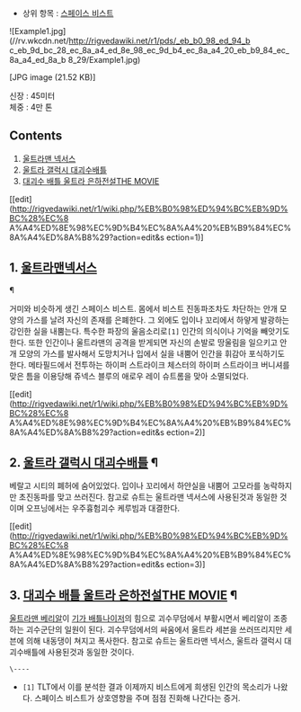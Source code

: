   * 상위 항목 : [스페이스 비스트](%EC%8A%A4%ED%8E%98%EC%9D%B4%EC%8A%A4%20%EB%B9%84%EC%8A%A4%ED%8A%B8.md)  

![Example1.jpg](//rv.wkcdn.net/http://rigvedawiki.net/r1/pds/_eb_b0_98_ed_94_b
c_eb_9d_bc_28_ec_8a_a4_ed_8e_98_ec_9d_b4_ec_8a_a4_20_eb_b9_84_ec_8a_a4_ed_8a_b
8_29/Example1.jpg)

[JPG image (21.52 KB)]

신장 : 45미터  
체중 : 4만 톤

  

## Contents

    

1. [울트라맨 넥서스](%EC%9A%B8%ED%8A%B8%EB%9D%BC%EB%A7%A8%20%EB%84%A5%EC%84%9C%EC%8A%A4.md)
2. [울트라 갤럭시 대괴수배틀](%EC%9A%B8%ED%8A%B8%EB%9D%BC%20%EA%B0%A4%EB%9F%AD%EC%8B%9C%20%EB%8C%80%EA%B4%B4%EC%88%98%EB%B0%B0%ED%8B%80.md)
3. [대괴수 배틀 울트라 은하전설THE MOVIE](%EB%8C%80%EA%B4%B4%EC%88%98%20%EB%B0%B0%ED%8B%80%20%EC%9A%B8%ED%8A%B8%EB%9D%BC%20%EC%9D%80%ED%95%98%EC%A0%84%EC%84%A4THE%20MOVIE.md)

[[edit](http://rigvedawiki.net/r1/wiki.php/%EB%B0%98%ED%94%BC%EB%9D%BC%28%EC%8
A%A4%ED%8E%98%EC%9D%B4%EC%8A%A4%20%EB%B9%84%EC%8A%A4%ED%8A%B8%29?action=edit&s
ection=1)]

## 1. [울트라맨넥서스](%EC%9A%B8%ED%8A%B8%EB%9D%BC%EB%A7%A8%20%EB%84%A5%EC%84%9C%EC%8A%A4.md)
¶

거미와 비슷하게 생긴 스페이스 비스트. 몸에서 비스트 진동파조차도 차단하는 안개 모양의 가스를 날려 자신의 존재를 은폐한다. 그 외에도
입이나 꼬리에서 하얗게 발광하는 강인한 실을 내뿜는다. 특수한 파장의 울음소리로`[1]` 인간의 의식이나 기억을 빼앗기도 한다. 또한
인간이나 울트라맨의 공격을 받게되면 자신의 손발로 땅울림을 일으키고 안개 모양의 가스를 발사해서 도망치거나 입에서 실을 내뿜어 인간을 휘감아
포식하기도 한다. 메타필드에서 전투하는 하이퍼 스트라이크 체스터의 하이퍼 스트라이크 버니셔를 맞은 틈을 이용당해 쥬넥스 블루의 애로우 레이
슈트롬을 맞아 소멸되었다.

  

[[edit](http://rigvedawiki.net/r1/wiki.php/%EB%B0%98%ED%94%BC%EB%9D%BC%28%EC%8
A%A4%ED%8E%98%EC%9D%B4%EC%8A%A4%20%EB%B9%84%EC%8A%A4%ED%8A%B8%29?action=edit&s
ection=2)]

## 2. [울트라 갤럭시 대괴수배틀](%EC%9A%B8%ED%8A%B8%EB%9D%BC%20%EA%B0%A4%EB%9F%AD%EC%8B%9C%20%EB%8C%80%EA%B4%B4%EC%88%98%EB%B0%B0%ED%8B%80.md) ¶

베랄고 시티의 폐허에 숨어있었다. 입이나 꼬리에서 하얀실을 내뿜어 고모라를 농락하지만 초진동파를 맞고 쓰러진다. 참고로 슈트는 울트라맨
넥서스에 사용된것과 동일한 것이며 오프닝에서는 우주흉험괴수 케루빔과 대결한다.

  

[[edit](http://rigvedawiki.net/r1/wiki.php/%EB%B0%98%ED%94%BC%EB%9D%BC%28%EC%8
A%A4%ED%8E%98%EC%9D%B4%EC%8A%A4%20%EB%B9%84%EC%8A%A4%ED%8A%B8%29?action=edit&s
ection=3)]

## 3. [대괴수 배틀 울트라 은하전설THE MOVIE](%EB%8C%80%EA%B4%B4%EC%88%98%20%EB%B0%B0%ED%8B%80%20%EC%9A%B8%ED%8A%B8%EB%9D%BC%20%EC%9D%80%ED%95%98%EC%A0%84%EC%84%A4THE%20MOVIE.md) ¶

[울트라맨 베리알](%EC%9A%B8%ED%8A%B8%EB%9D%BC%EB%A7%A8%20%EB%B2%A0%EB%A6%AC%EC%95%8C.md)이 [기가 배틀나이저](%EB%B0%B0%ED%8B%80%EB%82%98%EC%9D%B4%EC%A0%80#s-2.3.md)의
힘으로 괴수무덤에서 부활시면서 베리알이 조종하는 괴수군단의 일원이 된다. 괴수무덤에서의 싸움에서 울트라 세븐을 쓰러뜨리지만 세븐에 의해
내동댕이 쳐지고 폭사한다. 참고로 슈트는 울트라맨 넥서스, 울트라 갤럭시 대괴수배틀에 사용된것과 동일한 것이다.

`\----`

  * `[1]` TLT에서 이를 분석한 결과 이제까지 비스트에게 희생된 인간의 목소리가 나왔다. 스페이스 비스트가 상호영향을 주며 점점 진화해 나간다는 증거.

